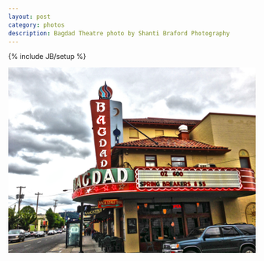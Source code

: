 ```yaml
---
layout: post
category: photos
description: Bagdad Theatre photo by Shanti Braford Photography
---
```

{% include JB/setup %}

<a href="/photos/portland,_oregon/bagdad_theatre.jpg" title="Bagdad Theatre"><img src="/photos/portland,_oregon/bagdad_theatre.jpg" alt="Bagdad Theatre" /></a>

